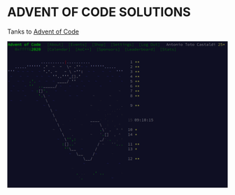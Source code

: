 ADVENT OF CODE SOLUTIONS
========================

Tanks to [Advent of Code](https://adventofcode.com/)

![2020 Calendar](./2020-14.1-calendar.png?&raw=true "2020 Calendar")
